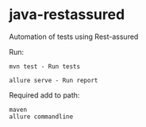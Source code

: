 # java-restassured

Automation of tests using Rest-assured

Run:

    mvn test - Run tests 

    allure serve - Run report 


Required add to path:

    maven
    allure commandline
